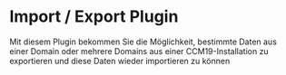 # Import / Export Plugin

Mit diesem Plugin bekommen Sie die Möglichkeit, bestimmte Daten aus einer Domain oder mehrere Domains aus einer CCM19-Installation zu exportieren und diese Daten wieder importieren zu können

